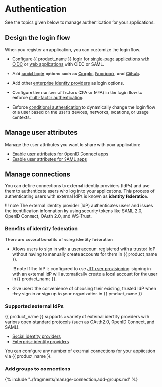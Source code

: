 # Authentication

See the topics given below to manage authentication for your applications.

## Design the login flow

When you register an application, you can customize the login flow.

- Configure {{ product_name }} login for [single-page applications with OIDC](../../guides/authentication/add-login-to-single-page-app/) or [web applications](../../guides/authentication/add-login-to-web-app/) with OIDC or SAML.

- Add [social login](../../guides/authentication/social-login/) options such as [Google](../../guides/authentication/social-login/add-google-login/), [Facebook](../../guides/authentication/social-login/add-facebook-login/), and [Github](../../guides/authentication/social-login/add-github-login/).

- Add other [enterprise identity providers](../../guides/authentication/enterprise-login/) as login options.

- Configure the number of factors (2FA or MFA) in the login flow to enforce [multi-factor authentication](../../guides/authentication/mfa/).

- Enforce [conditional authentication](../../guides/authentication/conditional-auth/) to dynamically change the login flow of a user based on the user’s devices, networks, locations, or usage contexts.

## Manage user attributes

Manage the user attributes you want to share with your application:

- [Enable user attributes for OpenID Connect apps](../../guides/authentication/user-attributes/enable-attributes-for-oidc-app/)
- [Enable user attributes for SAML apps](../../guides/authentication/user-attributes/enable-attributes-for-saml-app/)

## Manage connections

You can define connections to external identity providers (IdPs) and use them to authenticate users who log in to your applications. This process of authenticating users with external IdPs is known as **identity federation**.

!!! note
    The external identity provider (IdP) authenticates users and issues the identification information by using security tokens like SAML 2.0, OpenID Connect, OAuth 2.0, and WS-Trust.

### Benefits of identity federation

There are several benefits of using identity federation:

- Allows users to sign in with a user account registered with a trusted IdP without having to manually create accounts for them in {{ product_name }}.

    !!! note
        If the IdP is configured to use [JIT user provisioning](../../guides/authentication/jit-user-provisioning/), signing in with an external IdP will automatically create a local account for the user in {{ product_name }}.

- Give users the convenience of choosing their existing, trusted IdP when they sign in or sign up to your organization in {{ product_name }}.

### Supported external IdPs

{{ product_name }} supports a variety of external identity providers with various open-standard protocols (such as OAuth2.0, OpenID Connect, and SAML).

- [Social identity providers](../../guides/authentication/social-login/)
- [Enterprise identity providers](../../guides/authentication/enterprise-login/)

You can configure any number of external connections for your application via {{ product_name }}.

### Add groups to connections

{% include "../fragments/manage-connection/add-groups.md" %}